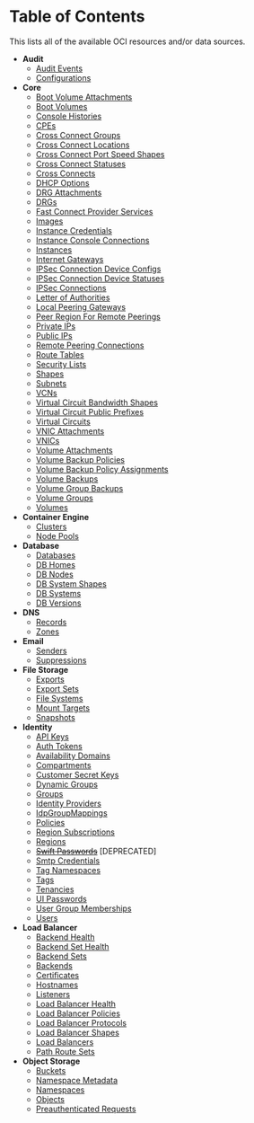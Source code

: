 # Table of Contents

This lists all of the available OCI resources and/or data sources.

* **Audit**
    * [Audit Events](audit/audit_events.md)
    * [Configurations](audit/configurations.md)
* **Core**
    * [Boot Volume Attachments](core/boot_volume_attachments.md)
    * [Boot Volumes](core/boot_volumes.md)
    * [Console Histories](core/console_histories.md)
    * [CPEs](core/cpes.md)
    * [Cross Connect Groups](core/cross_connect_groups.md)
    * [Cross Connect Locations](core/cross_connect_locations.md)
    * [Cross Connect Port Speed Shapes](core/cross_connect_port_speed_shapes.md)
    * [Cross Connect Statuses](core/cross_connect_statuses.md)
    * [Cross Connects](core/cross_connects.md)
    * [DHCP Options](core/dhcp_options.md)
    * [DRG Attachments](core/drg_attachments.md)
    * [DRGs](core/drgs.md)
    * [Fast Connect Provider Services](core/fast_connect_provider_services.md)
    * [Images](core/images.md)
    * [Instance Credentials](core/instance_credentials.md)
    * [Instance Console Connections](core/instance_console_connections.md)
    * [Instances](core/instances.md)
    * [Internet Gateways](core/internet_gateways.md)
    * [IPSec Connection Device Configs](core/ip_sec_connection_device_configs.md)
    * [IPSec Connection Device Statuses](core/ip_sec_connection_device_statuses.md)
    * [IPSec Connections](core/ip_sec_connections.md)
    * [Letter of Authorities](core/letter_of_authorities.md)
    * [Local Peering Gateways](core/local_peering_gateways.md)
    * [Peer Region For Remote Peerings](core/peer_region_for_remote_peerings.md)
    * [Private IPs](core/private_ips.md)
    * [Public IPs](core/public_ips.md)
    * [Remote Peering Connections](core/remote_peering_connections.md)
    * [Route Tables](core/route_tables.md)
    * [Security Lists](core/security_lists.md)
    * [Shapes](core/shapes.md)
    * [Subnets](core/subnets.md)
    * [VCNs](core/vcns.md)
    * [Virtual Circuit Bandwidth Shapes](core/virtual_circuit_bandwidth_shapes.md)
    * [Virtual Circuit Public Prefixes](core/virtual_circuit_public_prefixes.md)
    * [Virtual Circuits](core/virtual_circuits.md)
    * [VNIC Attachments](core/vnic_attachments.md)
    * [VNICs](core/vnics.md)
    * [Volume Attachments](core/volume_attachments.md)
    * [Volume Backup Policies](core/volume_backup_policies.md)
    * [Volume Backup Policy Assignments](core/volume_backup_policy_assignments.md)
    * [Volume Backups](core/volume_backups.md)
    * [Volume Group Backups](core/volume_group_backups.md)
    * [Volume Groups](core/volume_groups.md)
    * [Volumes](core/volumes.md)
* **Container Engine**
    * [Clusters](containerengine/clusters.md)
    * [Node Pools](containerengine/node_pools.md)
* **Database**
    * [Databases](database/databases.md)
    * [DB Homes](database/db_homes.md)
    * [DB Nodes](database/db_nodes.md)
    * [DB System Shapes](database/db_system_shapes.md)
    * [DB Systems](database/db_systems.md)
    * [DB Versions](database/db_versions.md)
* **DNS**
    * [Records](dns/records.md)
    * [Zones](dns/zones.md)
* **Email**
    * [Senders](email/senders.md)
    * [Suppressions](email/suppressions.md)
* **File Storage**
    * [Exports](file_storage/exports.md)
    * [Export Sets](file_storage/export_sets.md)
    * [File Systems](file_storage/file_systems.md)
    * [Mount Targets](file_storage/mount_targets.md)
    * [Snapshots](file_storage/snapshots.md)
* **Identity**
    * [API Keys](identity/api_keys.md)
    * [Auth Tokens](identity/auth_tokens.md)
    * [Availability Domains](identity/availability_domains.md)
    * [Compartments](identity/compartments.md)
    * [Customer Secret Keys](identity/customer_secret_keys.md)
    * [Dynamic Groups](identity/dynamic_groups.md)
    * [Groups](identity/groups.md)
    * [Identity Providers](identity/identity_providers.md)
    * [IdpGroupMappings](identity/idp_group_mappings.md)
    * [Policies](identity/policies.md)
    * [Region Subscriptions](identity/region_subscriptions.md)
    * [Regions](identity/regions.md)
    * ~~[Swift Passwords](identity/swift_passwords.md)~~ [DEPRECATED]
    * [Smtp Credentials](identity/smtp_credentials.md)
    * [Tag Namespaces](identity/tag_namespaces.md)
    * [Tags](identity/tags.md)
    * [Tenancies](identity/tenancies.md)
    * [UI Passwords](identity/ui_passwords.md)
    * [User Group Memberships](identity/user_group_memberships.md)
    * [Users](identity/users.md)
* **Load Balancer**
    * [Backend Health](load_balancer/backend_healths.md)
    * [Backend Set Health](load_balancer/backend_set_healths.md)
    * [Backend Sets](load_balancer/backend_sets.md)
    * [Backends](load_balancer/backends.md)
    * [Certificates](load_balancer/certificates.md)
    * [Hostnames](load_balancer/hostnames.md)
    * [Listeners](load_balancer/listeners.md)
    * [Load Balancer Health](load_balancer/load_balancer_healths.md)
    * [Load Balancer Policies](load_balancer/load_balancer_policies.md)
    * [Load Balancer Protocols](load_balancer/load_balancer_protocols.md)
    * [Load Balancer Shapes](load_balancer/load_balancer_shapes.md)
    * [Load Balancers](load_balancer/load_balancers.md)
    * [Path Route Sets](load_balancer/path_route_sets.md)
* **Object Storage**
    * [Buckets](object_storage/buckets.md)
    * [Namespace Metadata](object_storage/namespace_metadata.md)
    * [Namespaces](object_storage/namespaces.md)
    * [Objects](object_storage/objects.md)
    * [Preauthenticated Requests](object_storage/preauthenticated_requests.md)
